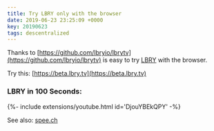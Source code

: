 ```yaml
---
title: Try LBRY only with the browser
date: 2019-06-23 23:25:09 +0000
key: 20190623
tags: descentralized
---
```


Thanks to [https://github.com/lbryio/lbrytv](https://github.com/lbryio/lbrytv) is easy to try [LBRY](https://lbry.com/) with the browser.

Try this: [https://beta.lbry.tv](https://beta.lbry.tv)

### LBRY in 100 Seconds:

<div>{%- include extensions/youtube.html id='DjouYBEkQPY' -%}</div>

See also:  [spee.ch](https://github.com/lbryio/spee.ch)
